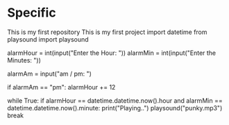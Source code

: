 # Specific
This is my first repository
This  is my first project
import datetime
from playsound import playsound

alarmHour = int(input("Enter the Hour: "))
alarmMin = int(input("Enter the Minutes: "))

alarmAm = input("am / pm: ")

if alarmAm == "pm":
    alarmHour += 12

while True:
    if alarmHour == datetime.datetime.now().hour and alarmMin == datetime.datetime.now().minute:
        print("Playing..")
        playsound("punky.mp3")
        break
        

